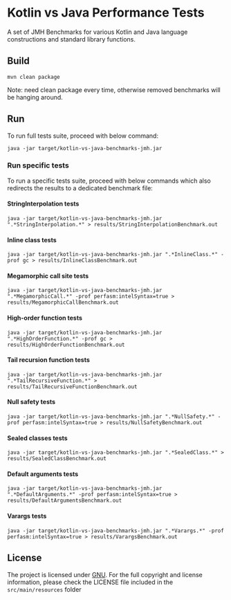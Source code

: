# Kotlin vs Java Performance Tests

A set of JMH Benchmarks for various Kotlin and Java language constructions and standard library functions.

## Build
```
mvn clean package
```

Note: need clean package every time, otherwise removed benchmarks will be hanging around.

## Run

To run full tests suite, proceed with below command:

```
java -jar target/kotlin-vs-java-benchmarks-jmh.jar
```

### Run specific tests

To run a specific tests suite, proceed with below commands which also redirects the results to a dedicated benchmark file:

#### StringInterpolation tests
```
java -jar target/kotlin-vs-java-benchmarks-jmh.jar ".*StringInterpolation.*" > results/StringInterpolationBenchmark.out
```

#### Inline class tests
```
java -jar target/kotlin-vs-java-benchmarks-jmh.jar ".*InlineClass.*" -prof gc > results/InlineClassBenchmark.out
```

#### Megamorphic call site tests
```
java -jar target/kotlin-vs-java-benchmarks-jmh.jar ".*MegamorphicCall.*" -prof perfasm:intelSyntax=true > results/MegamorphicCallBenchmark.out
```

#### High-order function tests
```
java -jar target/kotlin-vs-java-benchmarks-jmh.jar ".*HighOrderFunction.*" -prof gc > results/HighOrderFunctionBenchmark.out
```

#### Tail recursion function tests
```
java -jar target/kotlin-vs-java-benchmarks-jmh.jar ".*TailRecursiveFunction.*" > results/TailRecursiveFunctionBenchmark.out
```

#### Null safety tests
```
java -jar target/kotlin-vs-java-benchmarks-jmh.jar ".*NullSafety.*" -prof perfasm:intelSyntax=true > results/NullSafetyBenchmark.out
```

#### Sealed classes tests
```
java -jar target/kotlin-vs-java-benchmarks-jmh.jar ".*SealedClass.*" > results/SealedClassBenchmark.out
```

#### Default arguments tests
```
java -jar target/kotlin-vs-java-benchmarks-jmh.jar ".*DefaultArguments.*" -prof perfasm:intelSyntax=true > results/DefaultArgumentsBenchmark.out
```

#### Varargs tests
```
java -jar target/kotlin-vs-java-benchmarks-jmh.jar ".*Varargs.*" -prof perfasm:intelSyntax=true > results/VarargsBenchmark.out
```

## License

The project is licensed under [GNU](https://www.gnu.org/licenses/). For the full copyright and license information, please check the LICENSE file included in the `src/main/resources` folder
